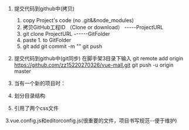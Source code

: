1. 提交代码到github中(拷贝)
   1. copy Project's code (no .git&&node_modules)
   2. 拷贝GitHub工程ID  （Clone or download） -----ProjectURL
   3. git clone ProjectURL   ------GitFolder
   4. paste 1. to GitFolder
   5. git add
      git commit -m ""
      git push
2. 提交代码到github中(git同步)
   在脚手架3目录下输入
          git remote add origin https://github.com/zz15220270326/vue-mall.git
          git push -u origin master
3. 当有一个新的项目时：
  1. 划分目录结构
  
  2. 引用了两个css文件
  
  3.vue.config.js和editorconfig.js(很重要的文件，项目书写规范--便于维护)
